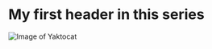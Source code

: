 # My first header in this series

![Image of Yaktocat](https://octodex.github.com/images/yaktocat.png)
